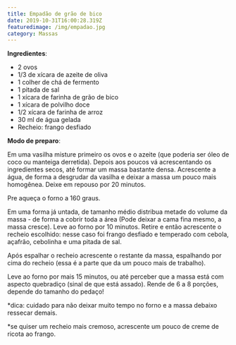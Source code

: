 ```yaml
---
title: Empadão de grão de bico
date: 2019-10-31T16:00:28.319Z
featuredimage: /img/empadao.jpg
category: Massas
---
```


**Ingredientes**:

- 2 ovos
- 1/3 de xícara de azeite de oliva
- 1 colher de chá de fermento
- 1 pitada de sal
- 1 xícara de farinha de grão de bico
- 1 xícara de polvilho doce
- 1/2 xícara de farinha de arroz
- 30 ml de água gelada
- Recheio: frango desfiado

**Modo de preparo**:

Em uma vasilha misture primeiro os ovos e o azeite (que poderia ser óleo de coco ou manteiga derretida). Depois aos poucos vá acrescentando os ingredientes secos, até formar um massa bastante densa. Acrescente a água, de forma a desgrudar da vasilha e deixar a massa um pouco mais homogênea. Deixe em repouso por 20 minutos.

Pre aqueça o forno a 160 graus.

Em uma forma já untada, de tamanho médio distribua metade do volume da massa - de forma a cobrir toda a área (Pode deixar a cama fina mesmo, a massa cresce). Leve ao forno por 10 minutos. Retire e então acrescente o recheio escolhido: nesse caso foi frango desfiado e temperado com cebola, açafrão, cebolinha e uma pitada de sal.

Após espalhar o recheio acrescente o restante da massa, espalhando por cima do recheio (essa é a parte que da um pouco mais de trabalho).

Leve ao forno por mais 15 minutos, ou até perceber que a massa está com aspecto quebradiço (sinal de que está assado). Rende de 6 a 8 porções, depende do tamanho do pedaço!

\*dica: cuidado para não deixar muito tempo no forno e a massa debaixo ressecar demais.

\*se quiser um recheio mais cremoso, acrescente um pouco de creme de ricota ao frango.
